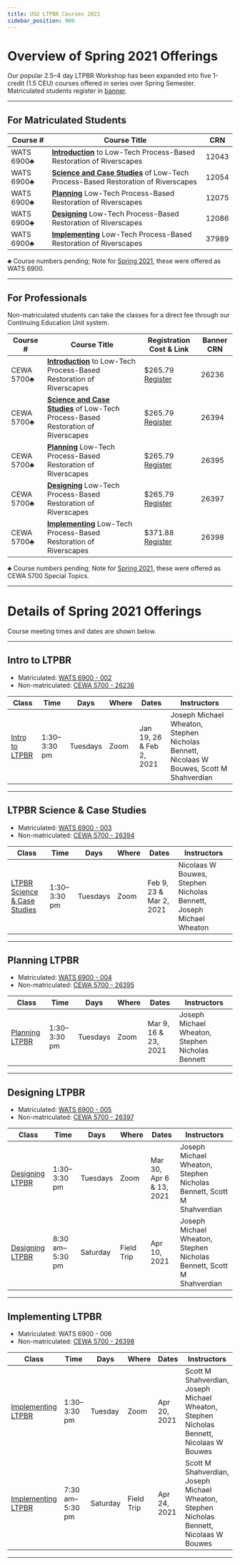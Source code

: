 ```yaml
---
title: USU LTPBR Courses 2021
sidebar_position: 900
---
```


# Overview of Spring 2021 Offerings

Our popular 2.5–4 day LTPBR Workshop has been expanded into five 1-credit (1.5 CEU) courses offered in series over Spring Semester. Matriculated students register in [banner](http://banner.usu.edu).

---

## For Matriculated Students

| Course # | Course Title | CRN |
|---|---|---|
| WATS 6900♣ | **[Introduction](/workshops/2021/USU/WATS-5620/)** to Low-Tech Process-Based Restoration of Riverscapes | 12043 |
| WATS 6900♣ | **[Science and Case Studies](/workshops/2021/USU/WATS-5621/)** of Low-Tech Process-Based Restoration of Riverscapes | 12054 |
| WATS 6900♣ | **[Planning](/workshops/2021/USU/WATS-5622/)** Low-Tech Process-Based Restoration of Riverscapes | 12075 |
| WATS 6900♣ | **[Designing](/workshops/2021/USU/WATS-5623/)** Low-Tech Process-Based Restoration of Riverscapes | 12086 |
| WATS 6900♣ | **[Implementing](/workshops/2021/USU/WATS-5624/)** Low-Tech Process-Based Restoration of Riverscapes | 37989 |

♣ Course numbers pending; Note for [Spring 2021](/workshops/2021/USU/), these were offered as WATS 6900. 

---

## For Professionals

Non-matriculated students can take the classes for a direct fee through our Continuing Education Unit system.

| Course # | Course Title | Registration Cost & Link | Banner CRN |
|---|---|---|---|
| CEWA 5700♣ | **[Introduction](/workshops/2021/USU/WATS-5620/)** to Low-Tech Process-Based Restoration of Riverscapes | $265.79 [Register](https://www.usu.edu/ais/ceu/register/?term=202120&crns=26236,26394,26395,26397,26398) | 26236 |
| CEWA 5700♣ | **[Science and Case Studies](/workshops/2021/USU/WATS-5621/)** of Low-Tech Process-Based Restoration of Riverscapes | $265.79 [Register](https://www.usu.edu/ais/ceu/register/?term=202120&crns=26236,26394,26395,26397,26398) | 26394 |
| CEWA 5700♣ | **[Planning](/workshops/2021/USU/WATS-5622/)** Low-Tech Process-Based Restoration of Riverscapes | $265.79 [Register](https://www.usu.edu/ais/ceu/register/?term=202120&crns=26236,26394,26395,26397,26398) | 26395 |
| CEWA 5700♣ | **[Designing](/workshops/2021/USU/WATS-5623/)** Low-Tech Process-Based Restoration of Riverscapes | $265.79 [Register](https://www.usu.edu/ais/ceu/register/?term=202120&crns=26236,26394,26395,26397,263987) | 26397 |
| CEWA 5700♣ | **[Implementing](/workshops/2021/USU/WATS-5624/)** Low-Tech Process-Based Restoration of Riverscapes | $371.88 [Register](https://www.usu.edu/ais/ceu/register/?term=202120&crns=26236,26394,26395,26397,26398) | 26398 |

♣ Course numbers pending; Note for [Spring 2021](/workshops/2021/USU/), these were offered as CEWA 5700 Special Topics.



---

# Details of Spring 2021 Offerings

Course meeting times and dates are shown below.  

---

## Intro to LTPBR

- Matriculated: [WATS 6900 - 002](https://ssb.banner.usu.edu/zprod/bwckschd.p_disp_detail_sched?term_in=202120&crn_in=12043)  
- Non-matriculated: [CEWA 5700 - 26236](https://www.usu.edu/ais/ceu/register/?term=202120&crns=26236)

| Class | Time | Days | Where | Dates | Instructors |
|---|---|---|---|---|---|
| [Intro to LTPBR](/workshops/2021/USU/WATS-5620/) | 1:30–3:30 pm | Tuesdays | Zoom | Jan 19, 26 & Feb 2, 2021 | Joseph Michael Wheaton, Stephen Nicholas Bennett, Nicolaas W Bouwes, Scott M Shahverdian |

---

## LTPBR Science & Case Studies

- Matriculated: [WATS 6900 - 003](https://ssb.banner.usu.edu/zprod/bwckschd.p_disp_detail_sched?term_in=202120&crn_in=12054)  
- Non-matriculated: [CEWA 5700 - 26394](https://www.usu.edu/ais/ceu/register/?term=202120&crns=26394)

| Class | Time | Days | Where | Dates | Instructors |
|---|---|---|---|---|---|
| [LTPBR Science & Case Studies](/workshops/2021/USU/WATS-5621/) | 1:30–3:30 pm | Tuesdays | Zoom | Feb 9, 23 & Mar 2, 2021 | Nicolaas W Bouwes, Stephen Nicholas Bennett, Joseph Michael Wheaton |

---

## Planning LTPBR

- Matriculated: [WATS 6900 - 004](https://ssb.banner.usu.edu/zprod/bwckschd.p_disp_detail_sched?term_in=202120&crn_in=12075)  
- Non-matriculated: [CEWA 5700 - 26395](https://www.usu.edu/ais/ceu/register/?term=202120&crns=26395)

| Class | Time | Days | Where | Dates | Instructors |
|---|---|---|---|---|---|
| [Planning LTPBR](/workshops/2021/USU/WATS-5622/) | 1:30–3:30 pm | Tuesdays | Zoom | Mar 9, 16 & 23, 2021 | Joseph Michael Wheaton, Stephen Nicholas Bennett |

---

## Designing LTPBR

- Matriculated: [WATS 6900 - 005](https://ssb.banner.usu.edu/zprod/bwckschd.p_disp_detail_sched?term_in=202120&crn_in=12083)  
- Non-matriculated: [CEWA 5700 - 26397](https://www.usu.edu/ais/ceu/register/?term=202120&crns=26397)

| Class | Time | Days | Where | Dates | Instructors |
|---|---|---|---|---|---|
| [Designing LTPBR](/workshops/2021/USU/WATS-5623/) | 1:30–3:30 pm | Tuesdays | Zoom | Mar 30, Apr 6 & 13, 2021 | Joseph Michael Wheaton, Stephen Nicholas Bennett, Scott M Shahverdian |
| [Designing LTPBR](/workshops/2021/USU/WATS-5623/) | 8:30 am–5:30 pm | Saturday | Field Trip | Apr 10, 2021 | Joseph Michael Wheaton, Stephen Nicholas Bennett, Scott M Shahverdian |

---

## Implementing LTPBR

- Matriculated: WATS 6900 - 006  
- Non-matriculated: [CEWA 5700 - 26398](https://www.usu.edu/ais/ceu/register/?term=202120&crns=26398)

| Class | Time | Days | Where | Dates | Instructors |
|---|---|---|---|---|---|
| [Implementing LTPBR](/workshops/2021/USU/WATS-5624/) | 1:30–3:30 pm | Tuesday | Zoom | Apr 20, 2021 | Scott M Shahverdian, Joseph Michael Wheaton, Stephen Nicholas Bennett, Nicolaas W Bouwes |
| [Implementing LTPBR](/workshops/2021/USU/WATS-5624/) | 7:30 am–5:30 pm | Saturday | Field Trip | Apr 24, 2021 | Scott M Shahverdian, Joseph Michael Wheaton, Stephen Nicholas Bennett, Nicolaas W Bouwes |

---
